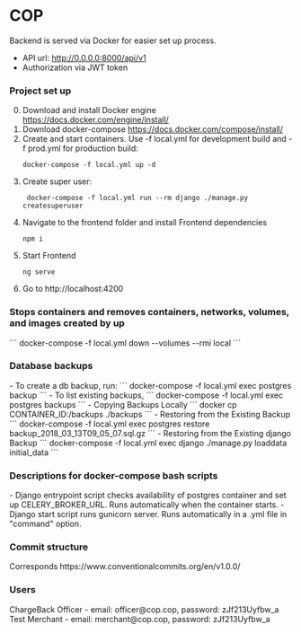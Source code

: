 COP
==============================
Backend is served via Docker for easier set up process.
- API url:  http://0.0.0.0:8000/api/v1
- Authorization via JWT token

<h3>Project set up</h3>

0) Download and install Docker engine https://docs.docker.com/engine/install/ 
1) Download docker-compose https://docs.docker.com/compose/install/
2) Create and start containers. Use -f local.yml for development build and -f prod.yml for production build:
    ```
    docker-compose -f local.yml up -d
    ```
3) Create super user:
    ```
     docker-compose -f local.yml run --rm django ./manage.py createsuperuser
    ```
4) Navigate to the frontend folder and install Frontend dependencies
    ```
    npm i
    ```
5) Start Frontend
    ```
    ng serve
    ```
6) Go to http://localhost:4200
   
<h3>Stops containers and removes containers, networks, volumes, and images created by up</h3>
```
docker-compose -f local.yml down --volumes --rmi local
```

<h3>Database backups</h3>
- To create a db backup, run:
```
docker-compose -f local.yml exec postgres backup
```
- To list existing backups,
```
docker-compose -f local.yml exec postgres backups
```
- Copying Backups Locally
```
docker cp CONTAINER_ID:/backups ./backups
```
- Restoring from the Existing Backup
```
docker-compose -f local.yml exec postgres restore backup_2018_03_13T09_05_07.sql.gz
```
- Restoring from the Existing django Backup
```
 docker-compose -f local.yml exec django ./manage.py loaddata initial_data
```
<h3>Descriptions for docker-compose bash scripts</h3>
 - Django entrypoint script checks availability of postgres container and set up CELERY_BROKER_URL. Runs automatically when the container starts.
 - Django start script runs gunicorn server. Runs automatically in a .yml file in "command" option.

<h3>Commit structure</h3>
Corresponds https://www.conventionalcommits.org/en/v1.0.0/

<h3>Users</h3>
ChargeBack Officer - email: officer@cop.cop, password: zJf213Uyfbw_a
Test Merchant - email: merchant@cop.cop, password: zJf213Uyfbw_a
